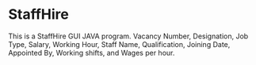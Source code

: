 # StaffHire
This is a StaffHire GUI JAVA program. Vacancy  Number, Designation, Job Type, Salary, Working Hour, Staff Name, Qualification, Joining Date,  Appointed By, Working shifts, and Wages per hour.
